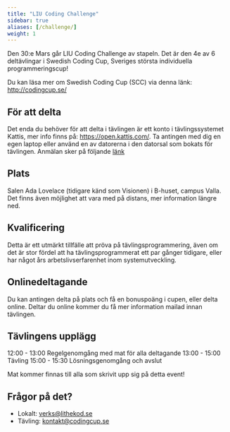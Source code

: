 ```yaml
---
title: "LIU Coding Challenge"
sidebar: true
aliases: [/challenge/]
weight: 1
---
```


<!-- ![Event banner](/assets/liu-challenge.jpg) -->

Den 30:e Mars går LIU Coding Challenge av stapeln. Det är den 4e av 6
deltävlingar i Swedish Coding Cup, Sveriges största individuella
programmeringscup!

Du kan läsa mer om Swedish Coding Cup (SCC) via denna länk:
http://codingcup.se/

## För att delta
Det enda du behöver för att delta i tävlingen är ett konto i tävlingssystemet
Kattis, mer info finns på: https://open.kattis.com/.  Ta antingen med dig en
egen laptop eller använd en av datorerna i den datorsal som bokats för
tävlingen.
Anmälan sker på följande [länk](https://www.eventbrite.com/e/liu-code-challenge-tickets-43362475331)

## Plats
Salen Ada Lovelace (tidigare känd som Visionen) i B-huset, campus Valla. Det
finns även möjlighet att vara med på distans, mer information längre ned.

## Kvalificering
Detta är ett utmärkt tillfälle att pröva på tävlingsprogrammering, även om det
är stor fördel att ha tävlingsprogrammerat ett par gånger tidigare, eller har
något års arbetslivserfarenhet inom systemutveckling.

## Onlinedeltagande
Du kan antingen delta på plats och få en bonuspoäng i cupen, eller delta
online. Deltar du online kommer du få mer information mailad innan tävlingen.

## Tävlingens upplägg
12:00 - 13:00 Regelgenomgång med mat för alla deltagande
13:00 - 15:00 Tävling
15:00 - 15:30 Lösningsgenomgång och avslut

Mat kommer finnas till alla som skrivit upp sig på detta event!

## Frågor på det?
* Lokalt: verks@lithekod.se
* Tävling: kontakt@codingcup.se
